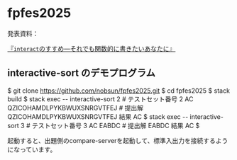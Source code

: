 # fpfes2025

発表資料：

[『`interact`のすすめ—それでも関数的に書きたいあなたに』](https://github.com/nobsun/fpfes2025/blob/main/doc/markdown/interact.pdf)

## interactive-sort のデモプログラム

$ git clone https://github.com/nobsun/fpfes2025.git
$ cd fpfes2025
$ stack build
$ stack exec -- interactive-sort 2 # テストセット番号 2
AC QZICOHAMDLPYKBWUXSNRGVTFEJ      # 提出解 QZICOHAMDLPYKBWUXSNRGVTFEJ 結果 AC
$ stack exec -- interactive-sort 3 # テストセット番号 3
AC EABDC                           # 提出解 EABDC 結果 AC
$ 

起動すると、出題側のcompare-serverを起動して、標準入出力を接続するようになっています。

